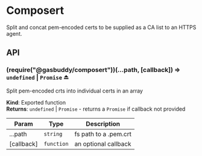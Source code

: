 # Composert

Split and concat pem-encoded certs to be supplied as a CA list to an HTTPS agent.

## API

### (require("@gasbuddy/composert"))(...path, [callback]) ⇒ <code>undefined</code> &#124; <code>Promise</code> ⏏
Split pem-encoded crts into individual certs in an array

**Kind**: Exported function  
**Returns**: <code>undefined</code> &#124; <code>Promise</code> - returns a <code>Promise</code> if callback not provided

| Param | Type | Description |
| --- | --- | --- |
| ...path | <code>string</code> | fs path to a .pem.crt |
| [callback] | <code>function</code> | an optional callback |

